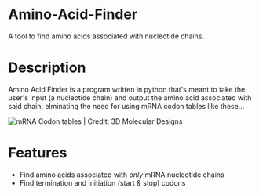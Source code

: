 # Amino-Acid-Finder
A tool to find amino acids associated with nucleotide chains.

# Description
Amino Acid Finder is a program written in python that's meant to take the user's input (a nucleotide chain) and output the amino acid associated with said chain, elminating the need for using mRNA codon tables like these...

![mRNA Codon tables | Credit: 3D Molecular Designs](https://www.3dmoleculardesigns.com/3DMD-Files/Posters/Codon-photo-gallery/GeneticCodonPoster.jpg "mRNA Codon tables")

# Features
- Find amino acids associated with *only* mRNA nucleotide chains
- Find termination and initiation (start & stop) codons

